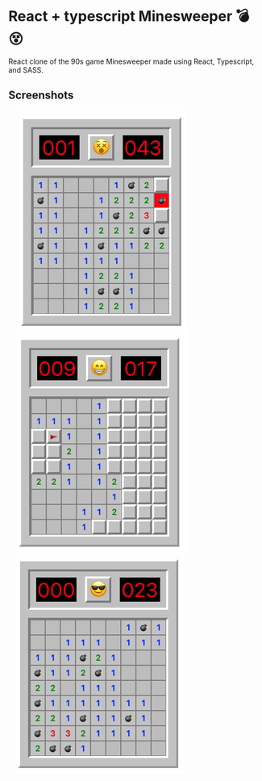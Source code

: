 # React + typescript Minesweeper 💣 😵

React clone of the 90s game Minesweeper made using React, Typescript, and SASS.

## Screenshots

<img src="minesweeper.png" alt="minesweeper" style="margin-left: 15px;" />

<img src="minesweeper2.png" alt="minesweeper" style="margin-left: 15px;" />

<img src="minesweeper3.png" alt="minesweeper" style="margin-left: 15px;" />
